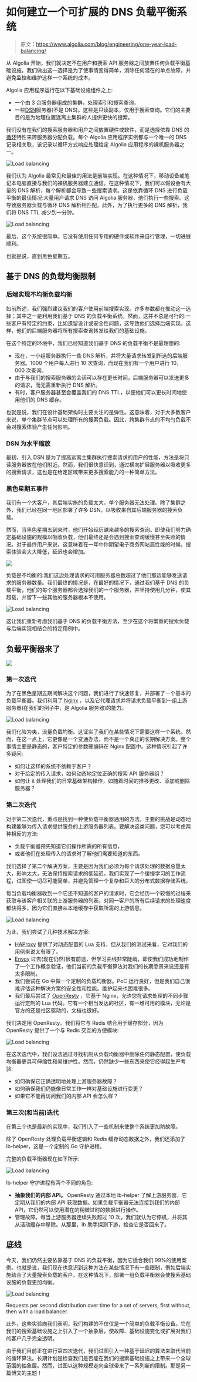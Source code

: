 # 如何建立一个可扩展的 DNS 负载平衡系统

> 原文：<https://www.algolia.com/blog/engineering/one-year-load-balancing/>

从 Algolia 开始，我们就决定不在用户和搜索 API 服务器之间放置任何负载平衡基础设施。我们做出这一选择是为了使事情变得简单，消除任何潜在的单点故障，并避免监控和维护这样一个系统的成本。

Algolia 应用程序运行在以下基础设施组件之上:

*   一个由 3 台服务器组成的集群，处理索引和搜索查询，
*   一些[DSN](https://www.algolia.com/doc/guides/scaling/distributed-search-network-dsn/)服务器(不是 DNS)。这些是只读副本，仅用于搜索查询。它们的主要目的是为地理位置远离主集群的人提供更快的搜索。

我们没有在我们的搜索服务器和用户之间放置硬件或软件，而是选择依靠 DNS 的[循环](https://en.wikipedia.org/wiki/Round-robin_DNS)特性来跨服务器分配负载。每个 Algolia 应用程序实例都与一个唯一的 DNS 记录相关联，该记录以循环方式响应处理给定 Algolia 应用程序的裸机服务器之一。

![Load balancing](img/5f5e3cd045c4d3a847964b625a9b6db8.png)

我们认为 Algolia 最常见和最佳的用法是前端实现。在这种情况下，移动设备或笔记本电脑直接与我们的裸机服务器建立通信。在这种情况下，我们可以假设会有大量的 DNS 解析，每个解析都会导致一些搜索请求。这是依靠循环 DNS 进行负载平衡的最佳情况:大量用户请求 DNS 访问 Algolia 服务器，他们执行一些搜索。这导致服务器负载与循环 DNS 解析相匹配。此外，为了执行更多的 DNS 解析，我们将 DNS TTL 减少到一分钟。

![Load balancing](img/78bdc7e22d97b2e27f173ca65b602b69.png)

最后，这个系统很简单。它没有使用任何专用的硬件或软件来自行管理，一切进展顺利。

也就是说，直到黑色星期五。

## [](#dns-based-load-balancing-limitations)基于 DNS 的负载均衡限制

### [](#back-end-implementation-and-uneven-load-balancing)后端实现不均衡负载均衡

如前所述，我们强烈建议我们的客户使用前端搜索实现。许多参数都在推动这一选择；其中之一是利用我们基于 DNS 的负载平衡系统。然而，这并不总是可行的:一些客户有特定的约束，比如遗留设计或安全性问题，这导致他们选择后端实现。这样，他们的后端服务器将所有搜索查询转发给我们的基础设施。

在这个特定的环境中，我们已经知道我们基于 DNS 的负载平衡不是最理想的:

*   现在，一小组服务器执行一些 DNS 解析，并将大量请求转发到所选的后端服务器。1000 个用户每人进行 10 次查询，而现在我们有一个用户进行 10，000 次查询。
*   由于与我们的搜索服务器的会话可以存在更长时间，后端服务器可以发送更多的请求，而无需重新执行 DNS 解析。
*   有时，客户服务器甚至会覆盖我们的 DNS TTL，以便他们可以更长时间地使用他们的 DNS 缓存。

也就是说，我们在设计基础架构时主要关注的是弹性。这意味着，对于大多数客户来说，单个集群节点可以处理所有的搜索负载。因此，跨集群节点的不均匀负载不会对搜索体验产生任何影响。

### [](#dsn-for-horizontal-scaling)DSN 为水平缩放

最初，引入 DSN 是为了提高远离主集群执行搜索请求的用户的性能，方法是将只读服务器放在他们附近。然而，我们很快意识到，通过横向扩展服务器以吸收更多的搜索请求，这也是在给定区域带来更多搜索能力的一种简单方法。

### [](#the-black-friday-incident)黑色星期五事件

我们有一个大客户，其后端实施的负载太大，单个服务器无法处理。除了集群之外，我们已经在同一地区部署了许多 DSN，以吸收来自其后端服务器的搜索负载。

然而，当黑色星期五到来时，他们开始经历越来越多的搜索查询。即使我们努力确定基础设施的规模以吸收负载，他们最终还是会遇到搜索查询缓慢甚至失败的情况。对于最终用户来说，这意味着在一年中你期望电子商务网站高性能的时候，搜索体验会大大降低，延迟也会增加。

![](img/ba6e876d99c1878e8722157cceccf11a.png)

负载是不均衡的:我们这边处理请求的可用服务器总数超过了他们那边能够发送请求的服务器数量。我们最终的情况是，在最好的情况下，通过我们基于 DNS 的负载平衡，他们的每个服务器都会选择我们的一个服务器，并坚持使用几分钟，使其超载，并留下一些其他的服务器根本不使用。

![Load balancing](img/70a93ee4ace7aa9ea906377ea2147e7d.png)

这让我们重新考虑我们基于 DNS 的负载平衡方法，至少在这个将繁重的搜索负载与后端实现相结合的特定用例中。

## [](#here-comes-the-load-balancer)负载平衡器来了

![](img/d2504a627252d6bded7baf01ea64a0a6.png)

### [](#first-iteration)第一次迭代

为了在黑色星期五期间解决这个问题，我们进行了快速修复，并部署了一个基本的负载平衡器。我们利用了 [Nginx](https://www.nginx.com/) ，以及它代理请求并将请求负载平衡到一组上游服务器(在我们的例子中，是 Algolia 服务器)的能力。

![Load balancing](img/b5d62d27e8d3ab7802e28b0df2f95d61.png)

我们化险为夷，流量负载均衡。这证实了我们在某些情况下需要这样一个系统。然而，在这一点上，它更像是一个变通办法，而不是一个真正的长期解决方案。整个事情主要是静态的，客户特定的参数硬编码在 Nginx 配置中。这种情况引起了许多疑问:

*   如何让这样的系统不依赖于客户？
*   对于给定的传入请求，如何动态地定位正确的搜索 API 服务器组？
*   如何让 it 处理我们的日常基础架构操作，如随着时间的推移更改、添加或删除服务器？

### [](#second-iteration)第二次迭代

对于第二次迭代，重点是找到一种使负载平衡器通用的方法。主要的挑战是动态地构建能够为传入请求提供服务的上游服务器列表。要解决这类问题，您可以考虑两种相反的方法:

*   负载平衡器预先知道它们操作所需的所有信息，
*   或者他们在处理传入的请求时了解他们需要知道的东西。

我们选择了第二个解决方案，主要是因为我们必须为每个请求处理的数据总量太大，影响太大，无法保持搜索请求的低延迟。我们实现了一个缓慢学习的工作流程，试图使一切尽可能简单，并避免管理一个复杂和巨大的分布式数据存储系统。

每当负载均衡器收到一个它还不知道的客户的请求时，它会经历一个较慢的过程来获取与该客户相关联的上游服务器的列表。对同一客户的所有后续请求的处理速度都快得多，因为它们直接从本地缓存中获取所需的上游信息。

![Load balancing](img/0116a50700624380cbb79ad7c833df5c.png)

为此，我们尝试了几种技术解决方案:

*   [HAProxy](https://www.haproxy.org/) 提供了对动态配置的 Lua 支持，但从我们的测试来看，它对我们的用例来说太有限了。
*   [Envoy](https://www.envoyproxy.io/) 过去(现在仍然)很有前途，但学习曲线非常陡峭，即使我们成功地制作了一个工作概念验证，他们当前的负载平衡算法对我们的长期愿景来说还是有太多限制。
*   我们尝试在 Go 中做一个定制的负载均衡器。PoC 运行良好，但是我们自己很难评估这种解决方案的安全性和性能。维护起来也困难很多。
*   我们最后尝试了 [OpenResty](https://openresty.org/en/) ，它基于 Nginx，允许您在请求处理的不同步骤运行定制的 Lua 代码。它有一个相当发达的社区，有一堆可用的模块，无论是官方的还是社区驱动的，文档也很好。

我们决定用 OpenResty。我们将它与 Redis 结合用于缓存部分，因为 OpenResty 提供了一个与 Redis 交互的方便模块:

![Load balancing](img/2f8c1c157e2eaee21a52ec6b28907a09.png)

在这次迭代中，我们设法通过寻找机制从负载均衡器中删除任何静态配置，使负载均衡器更具可伸缩性和易维护性。然而，仍然缺少一些东西来使它经得起生产考验:

*   如何确保它正确透明地处理上游服务器故障？
*   如何确保我们仍能像日常工作一样对基础设施进行变更？
*   如果它不能再访问我们的内部 API 会怎么样？

### [](#third-and-current-iteration)第三次(和当前)迭代

在第三个也是最新的实现中，我们引入了一些机制来使整个系统更加防故障。

除了 OpenResty 处理负载平衡逻辑和 Redis 缓存动态数据之外，我们还添加了 lb-helper，这是一个定制的 Go 守护进程。

完整的负载平衡器现在如下所示:

![Load balancing](img/bd6408fa799db123b0d54b466c42944b.png)

lb-helper 守护进程有两个不同的角色:

*   **抽象我们的内部 API。** OpenResty 通过本地 lb-helper 了解上游服务器，它定期从我们的内部 API 获取数据。如果负载平衡器无法连接到我们的内部 API，它仍然可以使用潜在的稍微过时的数据进行操作。
*   管理故障。每当上游服务器连续失败超过 10 次，我们就认为它停机，并将其从活动缓存中移除。从那里，lb 助手探测下游，检查它是否回来了。

## [](#bottom-line)底线

今天，我们仍然主要依靠基于 DNS 的负载平衡，因为它适合我们 99%的使用案例。也就是说，我们现在也意识到这种方法在某些情况下有一些限制，例如后端实施结合了大量搜索负载的客户。在这种情况下，部署一组负载平衡器会使搜索基础设施的负载更加均衡。

![Load balancing](img/cd9a6269c2c28df1071c4c69dcdb7126.png)

Requests per second distribution over time for a set of servers, first without, then with a load balancer.

此外，这些实验向我们表明，我们构建的不仅仅是一个简单的负载平衡设备。它在我们的搜索基础设施之上引入了一个抽象层，使故障、基础设施变化或扩展对我们的客户几乎完全透明。

由于我们目前正在进行第四次迭代，我们试图引入一种基于延迟的算法来取代当前的循环算法。长期计划是检查我们是否能在我们的搜索基础设施之上带来一个全球范围的抽象层。然而，试图以这种规模走向全球带来了一系列新的限制。那是另一篇博文的主题！